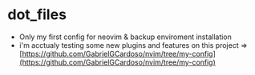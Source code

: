 # dot_files
- Only my first config for neovim & backup enviroment installation
- i'm acctualy testing some new plugins and features on this project => [https://github.com/GabrielGCardoso/nvim/tree/my-config](https://github.com/GabrielGCardoso/nvim/tree/my-config)


